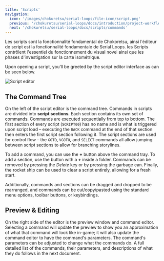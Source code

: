 ```yaml
---
title: 'Scripts'
navigation:
  icon: '/images/chokuretsu/serial-loops/file-icon/script.png'
  previous: '/chokuretsu/serial-loops/docs/introduction/project-workflow'
  next: '/chokuretsu/serial-loops/docs/scripts/commands'
---
```


Les scripts sont la fonctionnalité fondamental de Chokoretsu, ainsi l'éditeur de script est la fonctionnalité fondamentale de Serial Loops.
les Scripts contrôlent l'essentiel du fonctionnement du visual novel ainsi que les phases d'investigation sur la carte isométrique.

Upon opening a script, you'll be greeted by the script editor interface as can be seen below.

![Script editor](/images/chokuretsu/serial-loops/script-editor.png)

## The Command Tree
On the left of the script editor is the command tree. Commands in scripts are divided into **script sections**. Each section contains its own set of
commands. Commands are executed sequentially from top to bottom. The first section of every script (`SCRIPT00`) has no name and is what is triggered upon 
script load &ndash; executing the `BACK` command at the end of that section then enters the first script section following it. The script sections
are used for control flow &ndash; the `GOTO`, `VGOTO`, and `SELECT` commands all allow jumping between script sections to allow for branching storylines.

To add a command, you can use the **+** button above the command tray. To add a section, use the button with a **+** inside a folder. Commands can be removed by pressing the _Delete_ key or by pressing the garbage can. Finally, the rocket ship can be used to clear a script entirely, allowing for a fresh start.

Additionally, commands and sections can be dragged and dropped to be rearranged, and commands can be cut/copy/pasted using the standard menu options, toolbar buttons, or keybindings.

## Preview & Editing
On the right side of the editor is the preview window and command editor. Selecting a command will update the preview to show you an approximation of what that command will look like in-game; it will also update the command editor to have the command's parameters. The command's parameters can be adjusted to change what the commands do. A full detailed list of the commands, their parameters, and descriptions of what they do follows in the next document.